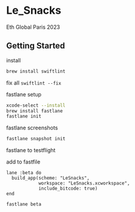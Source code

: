 # Le_Snacks

Eth Global Paris 2023

## Getting Started

install
```bash 
brew install swiftlint
```

fix all
`swiftlint --fix`

fastlane setup
```bash
xcode-select --install
brew install fastlane
fastlane init
```

fastlane screenshots
```bash
fastlane snapshot init
```

fastlane to testflight 

add to fastfile 
```
lane :beta do
  build_app(scheme: "LeSnacks",
            workspace: "LeSnacks.xcworkspace",
            include_bitcode: true)
end

```

```bash
fastlane beta
```
